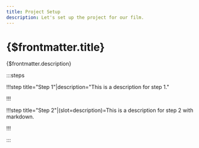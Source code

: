 ```yaml
---
title: Project Setup
description: Let's set up the project for our film.
---
```


# {$frontmatter.title}

{$frontmatter.description}

:::steps

!!!step title="Step 1"|description="This is a description for step 1."


!!!

!!!step title="Step 2"|(slot=description)=This is a description for step 2 with markdown.


!!!

:::
